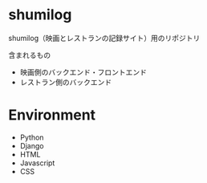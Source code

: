 # shumilog
shumilog（映画とレストランの記録サイト）用のリポジトリ

含まれるもの
- 映画側のバックエンド・フロントエンド
- レストラン側のバックエンド

# Environment
- Python
- Django
- HTML
- Javascript
- CSS
